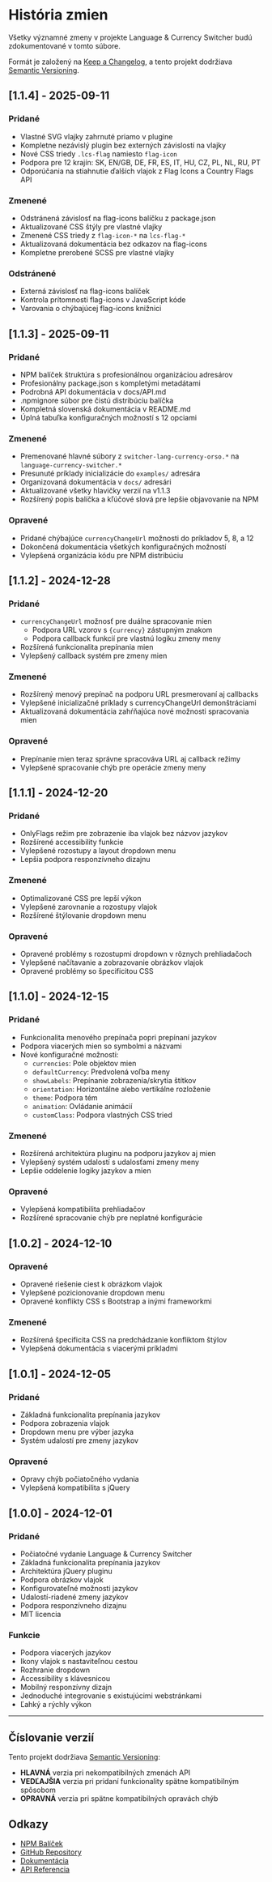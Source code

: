# História zmien

Všetky významné zmeny v projekte Language & Currency Switcher budú zdokumentované v tomto súbore.

Formát je založený na [Keep a Changelog](https://keepachangelog.com/en/1.0.0/),
a tento projekt dodržiava [Semantic Versioning](https://semver.org/spec/v2.0.0.html).

## [1.1.4] - 2025-09-11

### Pridané
- Vlastné SVG vlajky zahrnuté priamo v plugine
- Kompletne nezávislý plugin bez externých závislostí na vlajky
- Nové CSS triedy `.lcs-flag` namiesto `flag-icon`
- Podpora pre 12 krajín: SK, EN/GB, DE, FR, ES, IT, HU, CZ, PL, NL, RU, PT
- Odporúčania na stiahnutie ďalších vlajok z Flag Icons a Country Flags API

### Zmenené  
- Odstránená závislosť na flag-icons balíčku z package.json
- Aktualizované CSS štýly pre vlastné vlajky
- Zmenené CSS triedy z `flag-icon-*` na `lcs-flag-*`
- Aktualizovaná dokumentácia bez odkazov na flag-icons
- Kompletne prerobené SCSS pre vlastné vlajky

### Odstránené
- Externá závislosť na flag-icons balíček
- Kontrola prítomnosti flag-icons v JavaScript kóde
- Varovania o chýbajúcej flag-icons knižnici

## [1.1.3] - 2025-09-11

### Pridané
- NPM balíček štruktúra s profesionálnou organizáciou adresárov
- Profesionálny package.json s kompletými metadátami
- Podrobná API dokumentácia v docs/API.md
- .npmignore súbor pre čistú distribúciu balíčka
- Kompletná slovenská dokumentácia v README.md
- Úplná tabuľka konfiguračných možností s 12 opciami

### Zmenené
- Premenované hlavné súbory z `switcher-lang-currency-orso.*` na `language-currency-switcher.*`
- Presunuté príklady inicializácie do `examples/` adresára
- Organizovaná dokumentácia v `docs/` adresári
- Aktualizované všetky hlavičky verzií na v1.1.3
- Rozšírený popis balíčka a kľúčové slová pre lepšie objavovanie na NPM

### Opravené
- Pridané chýbajúce `currencyChangeUrl` možnosti do príkladov 5, 8, a 12
- Dokončená dokumentácia všetkých konfiguračných možností
- Vylepšená organizácia kódu pre NPM distribúciu

## [1.1.2] - 2024-12-28

### Pridané
- `currencyChangeUrl` možnosť pre duálne spracovanie mien
  - Podpora URL vzorov s `{currency}` zástupným znakom
  - Podpora callback funkcií pre vlastnú logiku zmeny meny
- Rozšírená funkcionalita prepínania mien
- Vylepšený callback systém pre zmeny mien

### Zmenené
- Rozšírený menový prepínač na podporu URL presmerovaní aj callbacks
- Vylepšené inicializačné príklady s currencyChangeUrl demonštráciami
- Aktualizovaná dokumentácia zahŕňajúca nové možnosti spracovania mien

### Opravené
- Prepínanie mien teraz správne spracováva URL aj callback režimy
- Vylepšené spracovanie chýb pre operácie zmeny meny

## [1.1.1] - 2024-12-20

### Pridané
- OnlyFlags režim pre zobrazenie iba vlajok bez názvov jazykov
- Rozšírené accessibility funkcie
- Vylepšené rozostupy a layout dropdown menu
- Lepšia podpora responzívneho dizajnu

### Zmenené
- Optimalizované CSS pre lepší výkon
- Vylepšené zarovnanie a rozostupy vlajok
- Rozšírené štýlovanie dropdown menu

### Opravené
- Opravené problémy s rozostupmi dropdown v rôznych prehliadačoch
- Vylepšené načítavanie a zobrazovanie obrázkov vlajok
- Opravené problémy so špecificitou CSS

## [1.1.0] - 2024-12-15

### Pridané
- Funkcionalita menového prepínača popri prepínaní jazykov
- Podpora viacerých mien so symbolmi a názvami
- Nové konfiguračné možnosti:
  - `currencies`: Pole objektov mien
  - `defaultCurrency`: Predvolená voľba meny
  - `showLabels`: Prepínanie zobrazenia/skrytia štítkov
  - `orientation`: Horizontálne alebo vertikálne rozloženie
  - `theme`: Podpora tém
  - `animation`: Ovládanie animácií
  - `customClass`: Podpora vlastných CSS tried

### Zmenené
- Rozšírená architektúra pluginu na podporu jazykov aj mien
- Vylepšený systém udalostí s udalosťami zmeny meny
- Lepšie oddelenie logiky jazykov a mien

### Opravené
- Vylepšená kompatibilita prehliadačov
- Rozšírené spracovanie chýb pre neplatné konfigurácie

## [1.0.2] - 2024-12-10

### Opravené
- Opravené riešenie ciest k obrázkom vlajok
- Vylepšené pozicionovanie dropdown menu
- Opravené konflikty CSS s Bootstrap a inými frameworkmi

### Zmenené
- Rozšírená špecificita CSS na predchádzanie konfliktom štýlov
- Vylepšená dokumentácia s viacerými príkladmi

## [1.0.1] - 2024-12-05

### Pridané
- Základná funkcionalita prepínania jazykov
- Podpora zobrazenia vlajok
- Dropdown menu pre výber jazyka
- Systém udalostí pre zmeny jazykov

### Opravené
- Opravy chýb počiatočného vydania
- Vylepšená kompatibilita s jQuery

## [1.0.0] - 2024-12-01

### Pridané
- Počiatočné vydanie Language & Currency Switcher
- Základná funkcionalita prepínania jazykov
- Architektúra jQuery pluginu
- Podpora obrázkov vlajok
- Konfigurovateľné možnosti jazykov
- Udalostí-riadené zmeny jazykov
- Podpora responzívneho dizajnu
- MIT licencia

### Funkcie
- Podpora viacerých jazykov
- Ikony vlajok s nastaviteľnou cestou
- Rozhranie dropdown
- Accessibility s klávesnicou
- Mobilný responzívny dizajn
- Jednoduché integrovanie s existujúcimi webstránkami
- Ľahký a rýchly výkon

---

## Číslovanie verzií

Tento projekt dodržiava [Semantic Versioning](https://semver.org/):

- **HLAVNÁ** verzia pri nekompatibilných zmenách API
- **VEDĽAJŠIA** verzia pri pridaní funkcionality spätne kompatibilným spôsobom
- **OPRAVNÁ** verzia pri spätne kompatibilných opravách chýb

## Odkazy

- [NPM Balíček](https://www.npmjs.com/package/language-currency-switcher)
- [GitHub Repository](https://github.com/OrszaghLubomir/language-currency-switcher)
- [Dokumentácia](https://github.com/OrszaghLubomir/language-currency-switcher/blob/main/README.md)
- [API Referencia](https://github.com/OrszaghLubomir/language-currency-switcher/blob/main/docs/API.md)
